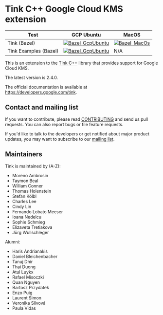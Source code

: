 # Tink C++ Google Cloud KMS extension

<!-- GCP Ubuntu --->

[tink_cc_gcpkms_bazel_badge_gcp_ubuntu]: https://storage.googleapis.com/tink-kokoro-build-badges/tink-cc-gcpkms-bazel-gcp-ubuntu.svg
[tink_cc_gcpkms_examples_bazel_badge_gcp_ubuntu]: https://storage.googleapis.com/tink-kokoro-build-badges/tink-cc-gcpkms-examples-bazel-gcp-ubuntu.svg

<!-- MacOS --->

[tink_cc_gcpkms_bazel_badge_macos]: https://storage.googleapis.com/tink-kokoro-build-badges/tink-cc-gcpkms-bazel-macos-external.svg

**Test**              | **GCP Ubuntu**                                                          | **MacOS**
--------------------- | ----------------------------------------------------------------------- | ---------
Tink (Bazel)          | [![Bazel_GcpUbuntu][tink_cc_gcpkms_bazel_badge_gcp_ubuntu]](#)          | [![Bazel_MacOs][tink_cc_gcpkms_bazel_badge_macos]](#)
Tink Examples (Bazel) | [![Bazel_GcpUbuntu][tink_cc_gcpkms_examples_bazel_badge_gcp_ubuntu]](#) | N/A

This is an extension to the [Tink C++](https://github.com/tink-crypto/tink-cc)
library that provides support for Google Cloud KMS.

The latest version is 2.4.0.

The official documentation is available at https://developers.google.com/tink.

## Contact and mailing list

If you want to contribute, please read [CONTRIBUTING](docs/CONTRIBUTING.md) and
send us pull requests. You can also report bugs or file feature requests.

If you'd like to talk to the developers or get notified about major product
updates, you may want to subscribe to our
[mailing list](https://groups.google.com/forum/#!forum/tink-users).

## Maintainers

Tink is maintained by (A-Z):

-   Moreno Ambrosin
-   Taymon Beal
-   William Conner
-   Thomas Holenstein
-   Stefan Kölbl
-   Charles Lee
-   Cindy Lin
-   Fernando Lobato Meeser
-   Ioana Nedelcu
-   Sophie Schmieg
-   Elizaveta Tretiakova
-   Jürg Wullschleger

Alumni:

-   Haris Andrianakis
-   Daniel Bleichenbacher
-   Tanuj Dhir
-   Thai Duong
-   Atul Luykx
-   Rafael Misoczki
-   Quan Nguyen
-   Bartosz Przydatek
-   Enzo Puig
-   Laurent Simon
-   Veronika Slívová
-   Paula Vidas
